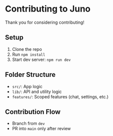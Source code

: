 # Contributing to Juno

Thank you for considering contributing!

## Setup

1. Clone the repo
2. Run `npm install`
3. Start dev server: `npm run dev`

## Folder Structure
- `src/`: App logic
- `lib/`: API and utility logic
- `features/`: Scoped features (chat, settings, etc.)

## Contribution Flow
- Branch from `dev`
- PR into `main` only after review
